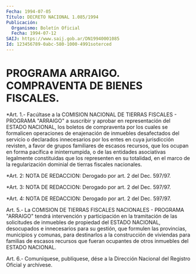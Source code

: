 ```yaml
---
Fecha: 1994-07-05
Título: DECRETO NACIONAL 1.085/1994
Publicación:
  Organismo: Boletín Oficial
  Fecha: 1994-07-12
SAIJ: https://www.saij.gob.ar/DN19940001085
Id: 123456789-0abc-580-1000-4991soterced
---
```

# PROGRAMA ARRAIGO. COMPRAVENTA DE BIENES FISCALES.

<a id="1"></a>
*Art. 1.- Facúltase a la COMISION NACIONAL DE TIERRAS FISCALES - PROGRAMA  "ARRAIGO"  a suscribir y aprobar en representación del ESTADO NACIONAL, los boletos de compraventa por los cuales se formalicen operaciones de enajenación de inmuebles desafectados del servicio o declarados innecesarios por los entes en cuya jurisdicción revisten, a favor de grupos familiares de escasos recursos, que los ocupan en forma pacífica e ininterrumpida, o de las entidades asociativas legalmente constituidas que los representen en su totalidad, en el marco de la regularización dominial de tierras fiscales nacionales.

<a id="2"></a>
*Art. 2: NOTA DE REDACCION: Derogado por art. 2 del Dec. 597/97.

<a id="3"></a>
*Art. 3: NOTA DE REDACCION: Derogado por art. 2 del Dec. 597/97.

<a id="4"></a>
*Art. 4: NOTA DE REDACCION: Derogado por art. 2 del Dec. 597/97.

<a id="5"></a>
Art. 5.- La COMISION DE TIERRAS FISCALES NACIONALES - PROGRAMA "ARRAIGO" tendrá intervención y participación en la tramitación de las solicitudes de inmuebles de propiedad  del ESTADO NACIONAL, desocupados  e  innecesarios  para  su  gestión, que  formulen  las provincias, municipios y comunas, para destinarlos a la construcción  de viviendas para familias de  escasos  recursos  que fueran  ocupantes    de    otros  inmuebles  del  ESTADO  NACIONAL.

<a id="6"></a>
Art. 6.- Comuníquese, publíquese, dése a la Dirección Nacional del Registro Oficial y archívese.